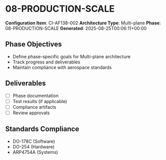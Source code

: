 # 08-PRODUCTION-SCALE

**Configuration Item**: CI-AF138-002
**Architecture Type**: Multi-plane
**Phase**: 08-PRODUCTION-SCALE
**Generated**: 2025-08-25T00:06:11+00:00

## Phase Objectives
- Define phase-specific goals for Multi-plane architecture
- Track progress and deliverables
- Maintain compliance with aerospace standards

## Deliverables
- [ ] Phase documentation
- [ ] Test results (if applicable)
- [ ] Compliance artifacts
- [ ] Review approvals

## Standards Compliance
- DO-178C (Software)
- DO-254 (Hardware)
- ARP4754A (Systems)
